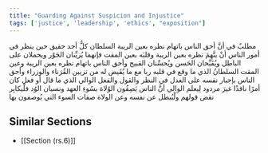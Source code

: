 ```yaml
---
title: "Guarding Against Suspicion and Injustice"
tags: ['justice', 'leadership', 'ethics', "exposition"]
---
```


 مطلبٌ في أنَّ أحق الناس باتهام نظره بعين الريبة السلطان كلُّ أحد حقيق  حين ينظر في أمور الناس  أنْ يتَّهِمَ نظره بعين الريبة وقلبَه بعين المقت فإنهما يُزيِّنان الجَوْر ويحملان على الباطل ويُقَبِّحان الحَسن ويُحسِّنان القبيح  وأحق الناس باتهام نظره بعين الريبة وعين المقت السلطانُ الذي ما وقع في قلبه ربا مع ما يُقَيض له من تزيين القُرَناء والوزراء  وأحق الناس بإجبار نفسه على العدل في النظر والقول والفعل الوالي الذي ما قال أو فعل كان أمرًا نافذًا غيرَ مردود  لِيعلم الوالي أنَّ الناس يَصِفُون الوُلاة بسُوءِ العهد ونسيان الوُد فلْيكابِر نقض قولهم ولْيُبطل عن نفسه وعن الولاة صفات السوء التي يُوصفون بها

## Similar Sections
- [[Section (rs.6)]]
